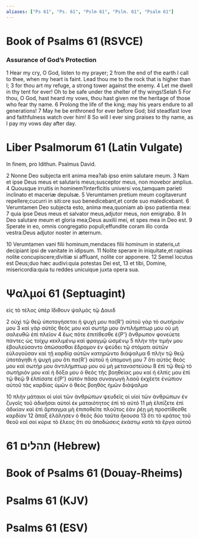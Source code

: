 ```yaml
---
aliases: ["Ps 61", "Ps. 61", "Pslm 61", "Pslm. 61", "Psalm 61"]
---
```



# Book of Psalms 61 (RSVCE)

### Assurance of God’s Protection
1 Hear my cry, O God, listen to my prayer;
2 from the end of the earth I call to thee, when my heart is faint. Lead thou me to the rock that is higher than I;
3 for thou art my refuge, a strong tower against the enemy.
4 Let me dwell in thy tent for ever! Oh to be safe under the shelter of thy wings!Selah
5 For thou, O God, hast heard my vows, thou hast given me the heritage of those who fear thy name.
6 Prolong the life of the king; may his years endure to all generations!
7 May he be enthroned for ever before God; bid steadfast love and faithfulness watch over him!
8 So will I ever sing praises to thy name, as I pay my vows day after day.


# Liber Psalmorum 61 (Latin Vulgate)

 In finem, pro Idithun. Psalmus David.

2 Nonne Deo subjecta erit anima mea?ab ipso enim salutare meum.
3 Nam et ipse Deus meus et salutaris meus;susceptor meus, non movebor amplius.
4 Quousque irruitis in hominem?interficitis universi vos,tamquam parieti inclinato et maceriæ depulsæ.
5 Verumtamen pretium meum cogitaverunt repellere;cucurri in siti:ore suo benedicebant,et corde suo maledicebant.
6 Verumtamen Deo subjecta esto, anima mea,quoniam ab ipso patientia mea:
7 quia ipse Deus meus et salvator meus,adjutor meus, non emigrabo.
8 In Deo salutare meum et gloria mea;Deus auxilii mei, et spes mea in Deo est.
9 Sperate in eo, omnis congregatio populi;effundite coram illo corda vestra:Deus adjutor noster in æternum.

10 Verumtamen vani filii hominum,mendaces filii hominum in stateris,ut decipiant ipsi de vanitate in idipsum.
11 Nolite sperare in iniquitate,et rapinas nolite concupiscere;divitiæ si affluant, nolite cor apponere.
12 Semel locutus est Deus;duo hæc audivi:quia potestas Dei est,
13 et tibi, Domine, misericordia:quia tu reddes unicuique juxta opera sua.


# Ψαλμοί 61 (Septuagint)

 εἰς τὸ τέλος ὑπὲρ Ιδιθουν ψαλμὸς τῷ Δαυιδ

2 οὐχὶ τῷ θεῷ ὑποταγήσεται ἡ ψυχή μου πα{R'} αὐτοῦ γὰρ τὸ σωτήριόν μου
3 καὶ γὰρ αὐτὸς θεός μου καὶ σωτήρ μου ἀντιλήμπτωρ μου οὐ μὴ σαλευθῶ ἐπὶ πλεῖον
4 ἕως πότε ἐπιτίθεσθε ἐ{P'} ἄνθρωπον φονεύετε πάντες ὡς τοίχῳ κεκλιμένῳ καὶ φραγμῷ ὠσμένῳ
5 πλὴν τὴν τιμήν μου ἐβουλεύσαντο ἀπώσασθαι ἔδραμον ἐν ψεύδει τῷ στόματι αὐτῶν εὐλογοῦσαν καὶ τῇ καρδίᾳ αὐτῶν κατηρῶντο διάψαλμα
6 πλὴν τῷ θεῷ ὑποτάγηθι ἡ ψυχή μου ὅτι πα{R'} αὐτοῦ ἡ ὑπομονή μου
7 ὅτι αὐτὸς θεός μου καὶ σωτήρ μου ἀντιλήμπτωρ μου οὐ μὴ μεταναστεύσω
8 ἐπὶ τῷ θεῷ τὸ σωτήριόν μου καὶ ἡ δόξα μου ὁ θεὸς τῆς βοηθείας μου καὶ ἡ ἐλπίς μου ἐπὶ τῷ θεῷ
9 ἐλπίσατε ἐ{P'} αὐτόν πᾶσα συναγωγὴ λαοῦ ἐκχέετε ἐνώπιον αὐτοῦ τὰς καρδίας ὑμῶν ὁ θεὸς βοηθὸς ἡμῶν διάψαλμα

10 πλὴν μάταιοι οἱ υἱοὶ τῶν ἀνθρώπων ψευδεῖς οἱ υἱοὶ τῶν ἀνθρώπων ἐν ζυγοῖς τοῦ ἀδικῆσαι αὐτοὶ ἐκ ματαιότητος ἐπὶ τὸ αὐτό
11 μὴ ἐλπίζετε ἐπὶ ἀδικίαν καὶ ἐπὶ ἅρπαγμα μὴ ἐπιποθεῖτε πλοῦτος ἐὰν ῥέῃ μὴ προστίθεσθε καρδίαν
12 ἅπαξ ἐλάλησεν ὁ θεός δύο ταῦτα ἤκουσα
13 ὅτι τὸ κράτος τοῦ θεοῦ καὶ σοί κύριε τὸ ἔλεος ὅτι σὺ ἀποδώσεις ἑκάστῳ κατὰ τὰ ἔργα αὐτοῦ


# 61 תהלים (Hebrew)


# Book of Psalms 61 (Douay-Rheims)


# Psalms 61 (KJV)


# Psalms 61 (ESV)

